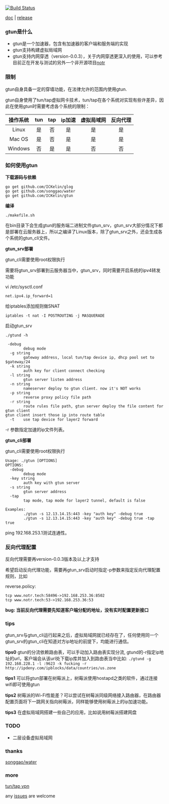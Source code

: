 [![Build Status](https://travis-ci.org/ICKelin/gtun.svg?branch=master)](https://travis-ci.org/ICKelin/gtun)

[doc](./README-EN.md) | [release](https://github.com/ICKelin/gtun/releases)

### gtun是什么
- gtun是一个加速器，包含有加速器的客户端和服务端的实现
- gtun支持构建虚拟局域网
- gtun支持内网穿透（version-0.0.3），关于内网穿透更深入的使用，可以参考目前正在开发与测试的另外一个非开源项目[notr](http://www.notr.tech)

### 限制

gtun自身具备一定的穿墙功能，在法律允许的范围内使用gtun.

gtun自身使用了tun/tap虚拟网卡技术，tun/tap在各个系统对实现有些许差异，因此在使用gtun时需要考虑各个系统的限制：

| 操作系统 | tun | tap | ip加速 | 虚拟局域网 | 反向代理 |
|:-------:|:----:|:---:|:----:|:--------:|:-------:|
| Linux   |  是  |  否  | 是 | 是 | 是 |
| Mac OS  |  是  |  否  | 是 | 是 | 是 |
| Windows |  否  |  是  | 是 | 否 | 否 |

### 如何使用gtun
**下载源码与依赖**
``` shell
go get github.com/ICKelin/glog
go get github.com/songgao/water
go get github.com/ICKelin/gtun
```
**编译**

```
./makefile.sh
```
在bin目录下会生成gtun的服务端二进制文件gtun_srv，gtun_srv大部分情况下都是部署在云服务器上，所以之编译了Linux版本，除了gtun_srv之外，还会生成各个系统的gtun_cli文件。

**gtun_srv部署**

gtun_cli需要使用root权限执行

需要将gtun_srv部署到云服务器当中，gtun_srv，同时需要开启系统的ipv4转发功能

vi /etc/sysctl.conf
```
net.ipv4.ip_forward=1
```

给iptables添加规则做SNAT

```
iptables -t nat -I POSTROUTING -j MASQUERADE
```

启动gtun_srv
```
./gtund -h

 -debug
        debug mode
  -g string
        gateway address, local tun/tap device ip, dhcp pool set to $gateway/24
  -k string
        auth key for client connect checking
  -l string
        gtun server listen address
  -n string
        nameserver deploy to gtun client. now it's NOT works
  -p string
        reverse proxy policy file path
  -r string
        route rules file path, gtun server deploy the file content for gtun client
gtun client insert those ip into route table
  -t    use tap device for layer2 forward
```

-r 参数指定加速的ip文件列表。

**gtun_cli部署**

gtun_cli需要使用root权限执行

```
Usage: ./gtun [OPTIONS]
OPTIONS:
  -debug
        debug mode
  -key string
        auth key with gtun server
  -s string
        gtun server address
  -tap
        tap mode, tap mode for layer2 tunnel, default is false

Examples:
        ./gtun -s 12.13.14.15:443 -key "auth key" -debug true
        ./gtun -s 12.13.14.15:443 -key "auth key" -debug true -tap true
```

ping 192.168.253.1测试连通性。

### 反向代理配置

反向代理需要再version-0.0.3版本及以上才支持

希望启动反向代理功能，需要再gtun_srv启动时指定-p参数来指定反向代理配置规则，比如

reverse.policy:

```
tcp www.notr.tech:58496->192.168.253.36:8502
tcp www.notr.tech:53->192.168.253.36:53
```

**bug: 当前反向代理需要先知道客户端分配的地址，没有实时配置更新接口**

### tips
gtun_srv与gtun_cli运行起来之后，虚拟局域网就已经存在了，任何使用同一个gtun_srv的gtun_cli在知道对方ip地址的前提下，均能进行通信。

**tips0**
    gtun的分流依赖路由表，可以手动加入路由表实现分流, gtund的-r指定ip地址的url，客户端会从该url处下载ip库并加入到路由表当中比如:
    ```./gtund -g 192.168.228.1 -l :9623 -k fucking -r http://ipdeny.com/ipblocks/data/countries/us.zone```

**tips1**
    可以将gtun部署在树莓派上，树莓派使用hostapd之类的软件，通过连接wifi即可使用gtun

**tips2**
    树莓派的Wi-Fi性能差？可以尝试在树莓派同级网络接入路由器，在路由器配置页面将下一跳网关指向树莓派，同样能够使用树莓派上的ip加速功能。

**tips3**
    在虚拟局域网搭建一些自己的应用，比如说用树莓派搭建网盘

### TODO

- 二层设备虚拟局域网

### thanks
[songgao/water](https://github.com/songgao/water)

### more
[tun/tap vpn](https://github.com/ICKelin/article/issues/9)

any [issues](https://github.com/ICKelin/gtun/issues/new) are welcome


